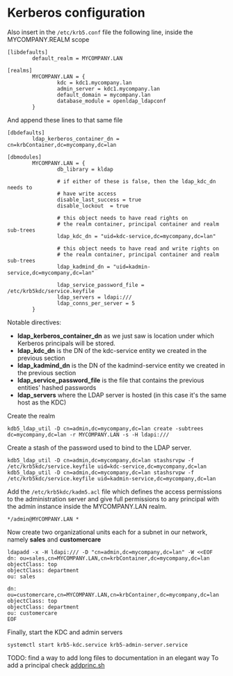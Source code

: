 # Kerberos configuration

Also insert in the `/etc/krb5.conf` file the following line, inside the MYCOMPANY.REALM scope
```
[libdefaults]
        default_realm = MYCOMPANY.LAN

[realms]
        MYCOMPANY.LAN = {
                kdc = kdc1.mycompany.lan
                admin_server = kdc1.mycompany.lan
                default_domain = mycompany.lan
                database_module = openldap_ldapconf
        }
```

And append these lines to that same file
```
[dbdefaults]
        ldap_kerberos_container_dn = cn=krbContainer,dc=mycompany,dc=lan

[dbmodules]
        MYCOMPANY.LAN = {
                db_library = kldap

                # if either of these is false, then the ldap_kdc_dn needs to
                # have write access
                disable_last_success = true
                disable_lockout  = true

                # this object needs to have read rights on
                # the realm container, principal container and realm sub-trees
                ldap_kdc_dn = "uid=kdc-service,dc=mycompany,dc=lan"

                # this object needs to have read and write rights on
                # the realm container, principal container and realm sub-trees
                ldap_kadmind_dn = "uid=kadmin-service,dc=mycompany,dc=lan"

                ldap_service_password_file = /etc/krb5kdc/service.keyfile
                ldap_servers = ldapi:///
                ldap_conns_per_server = 5
        }
```

Notable directives:
- **ldap_kerberos_container_dn** as we just saw is location under which Kerberos principals will be stored.
- **ldap_kdc_dn** is the DN of the kdc-service entity we created in the previous section
- **ldap_kadmind_dn** is the DN of the kadmind-service entity we created in the previous section
- **ldap_service_password_file** is the file that contains the previous entities' hashed passwords
- **ldap_servers** where the LDAP server is hosted (in this case it's the same host as the KDC)



Create the realm
```
kdb5_ldap_util -D cn=admin,dc=mycompany,dc=lan create -subtrees dc=mycompany,dc=lan -r MYCOMPANY.LAN -s -H ldapi:///
```

Create a stash of the password used to bind to the LDAP server.
```
kdb5_ldap_util -D cn=admin,dc=mycompany,dc=lan stashsrvpw -f /etc/krb5kdc/service.keyfile uid=kdc-service,dc=mycompany,dc=lan
kdb5_ldap_util -D cn=admin,dc=mycompany,dc=lan stashsrvpw -f /etc/krb5kdc/service.keyfile uid=kadmin-service,dc=mycompany,dc=lan
```

Add the `/etc/krb5kdc/kadm5.acl` file which defines the access permissions to the administration server and give full permissions to any principal with the admin instance inside the MYCOMPANY.LAN realm.
```
*/admin@MYCOMPANY.LAN *
```

Now create two organizational units each for a subnet in our network, namely **sales** and **customercare**
```
ldapadd -x -H ldapi:/// -D "cn=admin,dc=mycompany,dc=lan" -W <<EOF
dn: ou=sales,cn=MYCOMPANY.LAN,cn=krbContainer,dc=mycompany,dc=lan
objectClass: top
objectClass: department
ou: sales

dn: ou=customercare,cn=MYCOMPANY.LAN,cn=krbContainer,dc=mycompany,dc=lan
objectClass: top
objectClass: department
ou: customercare
EOF
```

Finally, start the KDC and admin servers
```
systemctl start krb5-kdc.service krb5-admin-server.service
```

TODO: find a way to add long files to documentation in an elegant way
To add a principal check [addprinc.sh](kdc.servers.mycompany.lan/KerberosLdapBackend/addprinc.sh)
